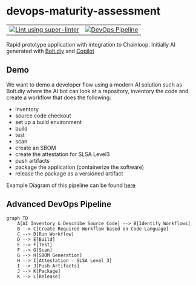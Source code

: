 # devops-maturity-assessment

|                                                                                                                                                                                                                      |                                                                                                                                                                                                                                |
| -------------------------------------------------------------------------------------------------------------------------------------------------------------------------------------------------------------------- | ------------------------------------------------------------------------------------------------------------------------------------------------------------------------------------------------------------------------------ |
| [![Lint using super-linter](https://github.com/arena-si-devops/devops-maturity-model/actions/workflows/linter.yml/badge.svg)](https://github.com/arena-si-devops/devops-maturity-model/actions/workflows/linter.yml) | [![DevOps Pipeline](https://github.com/arena-si-devops/devops-maturity-model/actions/workflows/devops-pipeline.yml/badge.svg)](https://github.com/arena-si-devops/devops-maturity-model/actions/workflows/devops-pipeline.yml) |

Rapid prototype application with integration to Chainloop. Initially AI generated with [Bolt.diy](https://github.com/stackblitz-labs/bolt.diy) and [Copilot](https://copilot.microsoft.com/)

## Demo

We want to demo a developer flow using a modern AI solution such as Bolt.diy where the AI bot can look at a repository, inventory the code and create a workflow that does the following:

- inventory
- source code checkout
- set up a build environment
- build
- test
- scan
- create an SBOM
- create the attestation for SLSA Level3
- push artifacts
- package the application (containerize the software)
- release the package as a versioned artifact

Example Diagram of this pipeline can be found [here](https://github.com/arena-si-devops/docs/blob/main/DevOps-Best-Practice/ai-advanced-pipeline.md)

## Advanced DevOps Pipeline

```mermaid
graph TD
    A[AI Inventory & Describe Source Code] --> B[Identify Workflows]
    B --> C[Create Required Workflow based on Code Language]
    C --> D[Run Workflow]
    D --> E[Build]
    E --> F[Test]
    F --> G[Scan]
    G --> H[SBOM Generation]
    H --> I[Attestation - SLSA Level 3]
    I --> J[Push Artifacts]
    J --> K[Package]
    K --> L[Release]
```
